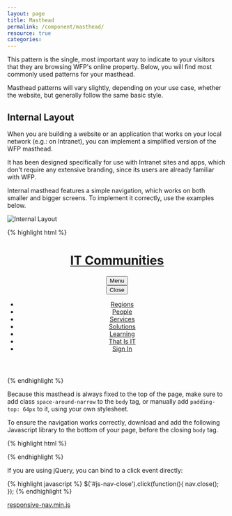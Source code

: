 ```yaml
---
layout: page
title: Masthead
permalink: /component/masthead/
resource: true
categories: 
---
```


This pattern is the single, most important way to indicate to your visitors that they are browsing WFP's online property. Below, you will find most commonly used patterns for your masthead.

Masthead patterns will vary slightly, depending on your use case, whether the website, but generally follow the same basic style.

<!--
### Public Page
These pages are always available to the public, therefore need to represent WFP's brand apropriately. Please, make sure you always use only the official logo, without any alterations.

Public pages should always use a logo with a caption "World Food Programme". For smaller screens, you can serve a narrower version of the logo, with a two-line caption.

If the vertical space is limited, you can substitute the logo with a "WFP.org" caption (using strictly white text `#ffffff` on a blue background `#2A93FC`), as per the official guidelines. Refer to the examples below.

###### Wide Layout
![Wide Layout]({{site.baseurl}}/img/pattern-masthead-public.png)

###### Sample Markup
{% highlight html %}
<header class="masthead-full">
  <div class="pure-g wrapper">
    <div class="pure-u-2-3 pure-u-sm-1-3">
      <h1 class="wfp-logo">
        <a href="#" class="wfp-logo-img"><img src="{{site.baseurl}}/img/logos/wfp_logo_full@256w.png" class="logo-dark" alt="UN World Food Programme"></a>
      </h1>
    </div>
    <div class="pure-u-1-3 pure-u-sm-2-3">
      <div class="additional">
        <nav class="component header-lang">
          <ul>
            <li><a href="#">Français</a></li>
            <li><a href="#">Español</a></li>
            <li><a href="#">العربية</a></li>
          </ul>
        </nav>
        <div class="component header-cta">
          <a href="#" class="pure-button small">DONATE</a>
        </div>
        <div class="component header-search">
          <form class="pure-form">
            <input type="search" class="input-search" name="search_theme_form" id="search-form-input" placeholder="Search...">
            <button class="pure-button search small transparent"><i class="ss-icon">search</i></button>
          </form>
        </div>
      </div>
      <nav class="main-nav">
        <ul>
          <li><a href="#">Home</a></li>
          <li><a href="#">About</a></li>
          <li><a href="#">FAQ</a></li>
          <li><a href="#">Privacy</a></li>
          <li><a href="#">Terms Of Use</a></li>
        </ul>
      </nav>
    </div>
  </div>
</header>
{% endhighlight %}

###### Small-screen Layout
![Small-screen Layout]({{site.baseurl}}/img/pattern-masthead-public-small.png)

-->

## Internal Layout
When you are building a website or an application that works on your local network (e.g.: on Intranet), you can implement a simplified version of the WFP masthead.

It has been designed specifically for use with Intranet sites and apps, which don't require any extensive branding, since its users are already familiar with WFP.

Internal masthead features a simple navigation, which works on both smaller and bigger screens. To implement it correctly, use the examples below.

![Internal Layout]({{site.baseurl}}/img/pattern-masthead-internal-narrow.png)

{% highlight html %}
<header class="masthead-narrow">
  <div class="pure-g wrapper">
    <div class="pure-u-2-3 pure-u-md-1-4 logo-container">
      <h1 class="logo">
        <a href="#">IT Communities</a>
      </h1>
    </div>
    <div class="pure-u-1-3 pure-u-md-3-4 navigation">
      <button class="nav-trigger pure-button small" id="js-nav-trigger">Menu</button>
      <nav class="main-nav">
        <button class="nav-close" id="js-nav-close">Close</button>
        <ul>
          <li><a href="#" class="active">Regions</a></li>
          <li><a href="#">People</a></li>
          <li><a href="#">Services</a></li>
          <li><a href="#">Solutions</a></li>
          <li><a href="#">Learning</a></li>
          <li><a href="#">That Is IT</a></li>
          <li><a href="#" class="pure-button small">Sign In</a></li>
        </ul>
      </nav>
    </div>
  </div>
</header>
{% endhighlight %}

Because this masthead is always fixed to the top of the page, make sure to add class `space-around-narrow` to the `body` tag, or manually add `padding-top: 64px` to it, using your own stylesheet.

To ensure the navigation works correctly, download and add the following Javascript library to the bottom of your page, before the closing `body` tag.

{% highlight html %}
<script src="/js/lib/responsive-nav.min.js"></script>
<script>
  var nav = responsiveNav(".main-nav", {
    customToggle: "js-nav-trigger",
    navClass: "main-nav",
    openPos: "fixed",
    closedPos: "static"
  });

  // Bind 'nav-close' button action to a click event
  var closeBtn = document.getElementById("js-nav-close");
  closeBtn.onclick = function(){ nav.close(); return false; }
</script>
{% endhighlight %}

If you are using jQuery, you can bind to a click event directly:

{% highlight javascript %}
$('#js-nav-close').click(function(){ nav.close(); });
{% endhighlight %}

<div class="preview plain">
  <a href="{{ site.baseurl }}/js/lib/responsive-nav.min.js" class="pure-button" download>responsive-nav.min.js</a>
</div>